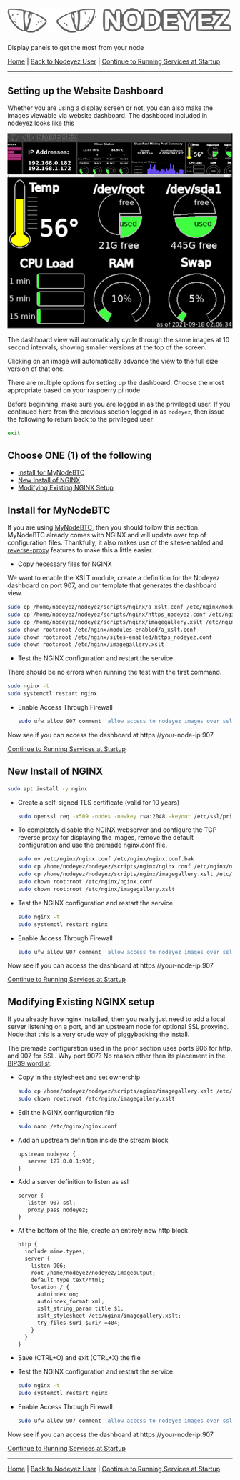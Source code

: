 # ![Nodeyez](https://raw.githubusercontent.com/vicariousdrama/nodeyez/main/images/nodeyez.svg)
Display panels to get the most from your node

[Home](../README.md) | [Back to Nodeyez User](./install-4-nodeyez.md) | [Continue to Running Services at Startup](./install-6-runatstartup.md)

---

## Setting up the Website Dashboard

Whether you are using a display screen or not, you can also make the images 
viewable via website dashboard.  The dashboard included in nodeyez looks like
this

![sample image of dashboard](../images/websitedashboard.png)

The dashboard view will automatically cycle through the same images at 10 second
intervals, showing smaller versions at the top of the screen.  

Clicking on an image will automatically advance the view to the full size 
version of that one.

There are multiple options for setting up the dashboard.  Choose the most
appropriate based on your raspberry pi node

Before beginning, make sure you are logged in as the privileged user.  If you
continued here from the previous section logged in as `nodeyez`, then issue
the following to return back to the privileged user

   ```sh
   exit
   ```

## Choose ONE (1) of the following

- [Install for MyNodeBTC](#install-for-mynodebtc)
- [New Install of NGINX](#new-install-of-nginx)
- [Modifying Existing NGINX Setup](#modifying-existing-nginx-setup)

## Install for MyNodeBTC

If you are using [MyNodeBTC](https://mynodebtc.com/), then you should follow 
this section.  MyNodeBTC already comes with NGINX and will update over top of 
configuration files. Thankfully, it also makes use of the sites-enabled and 
[reverse-proxy](https://docs.nginx.com/nginx/admin-guide/web-server/reverse-proxy/) 
features to make this a little easier.

* Copy necessary files for NGINX

We want to enable the XSLT module, create a definition for the Nodeyez 
dashboard on port 907, and our template that generates the dashboard view.

   ```sh
   sudo cp /home/nodeyez/nodeyez/scripts/nginx/a_xslt.conf /etc/nginx/modules-enabled/a_xslt.conf
   sudo cp /home/nodeyez/nodeyez/scripts/nginx/https_nodeyez.conf /etc/nginx/sites-enabled/https_nodeyez.conf
   sudo cp /home/nodeyez/nodeyez/scripts/nginx/imagegallery.xslt /etc/nginx/imagegallery.xslt
   sudo chown root:root /etc/nginx/modules-enabled/a_xslt.conf
   sudo chown root:root /etc/nginx/sites-enabled/https_nodeyez.conf
   sudo chown root:root /etc/nginx/imagegallery.xslt
   ```

* Test the NGINX configuration and restart the service.

There should be no errors when running the test with the first command.

   ```sh
   sudo nginx -t
   sudo systemctl restart nginx
   ```
  
* Enable Access Through Firewall

   ```sh
   sudo ufw allow 907 comment 'allow access to nodeyez images over ssl'
   ```
 
Now see if you can access the dashboard at https://your-node-ip:907

[Continue to Running Services at Startup](./install-6-runatstartup.md)


## New Install of NGINX

   ```sh
   sudo apt install -y nginx
   ```

* Create a self-signed TLS certificate (valid for 10 years)

   ```sh
   sudo openssl req -x509 -nodes -newkey rsa:2048 -keyout /etc/ssl/private/nginx-selfsigned.key -out /etc/ssl/certs/nginx-selfsigned.crt -subj "/CN=localhost" -days 3650
   ```

* To completely disable the NGINX webserver and configure the TCP reverse proxy
  for displaying the images, remove the default configuration and use the 
  premade nginx.conf file.

   ```sh
   sudo mv /etc/nginx/nginx.conf /etc/nginx/nginx.conf.bak
   sudo cp /home/nodeyez/nodeyez/scripts/nginx/nginx.conf /etc/nginx/nginx.conf
   sudo cp /home/nodeyez/nodeyez/scripts/nginx/imagegallery.xslt /etc/nginx/imagegallery.xslt
   sudo chown root:root /etc/nginx/nginx.conf
   sudo chown root:root /etc/nginx/imagegallery.xslt
   ```

* Test the NGINX configuration and restart the service.

   ```sh
   sudo nginx -t
   sudo systemctl restart nginx
   ```

* Enable Access Through Firewall

   ```sh
   sudo ufw allow 907 comment 'allow access to nodeyez images over ssl'
   ```
 
Now see if you can access the dashboard at https://your-node-ip:907

[Continue to Running Services at Startup](./install-6-runatstartup.md)

## Modifying Existing NGINX setup

If you already have nginx installed, then you really just need to add a local 
server listening on a port, and an upstream node for optional SSL proxying.  
Node that this is a very crude way of piggybacking the install.

The premade configuration used in the prior section uses ports 906 for http, and
907 for SSL.  Why port 907? No reason other then its placement in the 
[BIP39 wordlist](https://github.com/bitcoin/bips/blob/master/bip-0039/english.txt#L907).

* Copy in the stylesheet and set ownership

   ```sh
   sudo cp /home/nodeyez/nodeyez/scripts/nginx/imagegallery.xslt /etc/nginx/imagegallery.xslt
   sudo chown root:root /etc/nginx/imagegallery.xslt
   ```

* Edit the NGINX configuration file

   ```sh
   sudo nano /etc/nginx/nginx.conf
   ```
  
* Add an upstream definition inside the stream block

   ```nginx
   upstream nodeyez {
      server 127.0.0.1:906;
   }
   ```

* Add a server definition to listen as ssl

   ```nginx
   server {
      listen 907 ssl;
      proxy_pass nodeyez;
   }
   ```
  
* At the bottom of the file, create an entirely new http block

   ```nginx
   http {
     include mime.types;
     server {
       listen 906;
       root /home/nodeyez/nodeyez/imageoutput;
       default_type text/html;
       location / {
         autoindex on;
         autoindex_format xml;
         xslt_string_param title $1;
         xslt_stylesheet /etc/nginx/imagegallery.xslt;
         try_files $uri $uri/ =404;
       }
     }
   }
   ```
  
* Save (CTRL+O) and exit (CTRL+X) the file

* Test the NGINX configuration and restart the service.

   ```sh
   sudo nginx -t
   sudo systemctl restart nginx
   ```

* Enable Access Through Firewall

   ```sh
   sudo ufw allow 907 comment 'allow access to nodeyez images over ssl'
   ```
 
Now see if you can access the dashboard at https://your-node-ip:907

[Continue to Running Services at Startup](./install-6-runatstartup.md)

---

[Home](../README.md) | [Back to Nodeyez User](./install-4-nodeyez.md) | [Continue to Running Services at Startup](./install-6-runatstartup.md)


